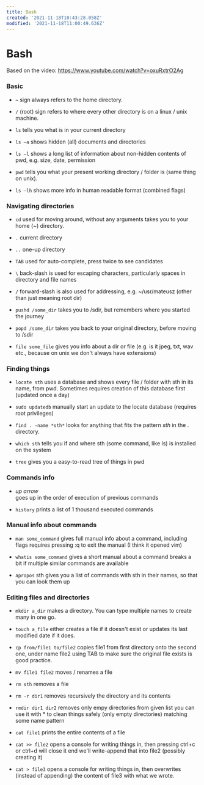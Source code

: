 ```yaml
---
title: Bash
created: '2021-11-18T10:43:28.058Z'
modified: '2021-11-18T11:00:49.636Z'
---
```


# Bash
Based on the video: https://www.youtube.com/watch?v=oxuRxtrO2Ag

### Basic
* `~`
sign always refers to the home directory.				
				
* `/`
(root) sign refers to where every other directory is on a linux / unix machine.	
* `ls`
tells you what is in your current directory							
* `ls –a`
shows hidden (all) documents and directories							
* `ls –l`
shows a long list of information about non-hidden contents of pwd, e.g. size, date, permission							
* `pwd`
tells you what your present working directory / folder is (same thing on unix).							
* `ls –lh`
shows more info in human readable format (combined flags)							


### Navigating directories
- `cd`
used for moving around, without any arguments takes you to your home (~) directory.		

- `.`
current directory							
- `..`
one-up directory							
- `TAB`
used for auto-complete, press twice to see candidates							
- `\`
back-slash is used for escaping characters, particularly spaces in directory and file names							
- `/`
forward-slash is also used for addressing, e.g. ~/usr/mateusz	(other than just meaning root dir)									
- `pushd /some_dir`
takes you to /sdir, but remembers where you started the journey							
- `popd /some_dir`
takes you back to your original directory, before moving to /sdir							
- `file some_file`
gives you info about a dir or file (e.g. is it jpeg, txt, wav etc., because on unix we don't always have extensions)							
								
### Finding things								
* `locate sth`
uses a database and shows every file / folder with sth in its name, from pwd. Sometimes requires creation of this database first (updated once a day)						

* `sudo updatedb`
manually start an update to the locate database (requires root privileges)						
* `find . -name *sth*`
looks for anything that fits the pattern *sth* in the . directory.						
* `which sth`
tells you if and where sth (some command, like ls) is installed on the system							
* `tree` 
gives you a easy-to-read tree of things in pwd							
								
### Commands info						
* _up arrow_	
goes up in the order of execution of previous commands

* `history`	
prints a list of 1 thousand executed commands							
								
### Manual info about commands								
* `man some_command` 
gives full manual info about a command, including flags requires pressing :q to exit the manual (I think it opened vim)

* `whatis some_command`
gives a short manual about a command breaks a bit if multiple similar commands are available							
* `apropos` 
sth	gives you a list of commands with sth in their names, so that you can look them up

### Editing files and directories

* `mkdir a_dir`
makes a directory. You can type multiple names to create many in one go.	

* `touch a_file`
either creates a file if it doesn't exist or updates its last modified date if it does.							
* `cp from/file1 to/file2` 
copies file1 from first directory onto the second one, under name file2 using TAB to make sure the original file exists is good practice.						
* `mv file1 file2`
moves / renames a file							
* `rm sth`
removes a file							
* `rm -r dir1`
removes recursively the directory and its contents							
* `rmdir dir1 dir2`
removes only empy directories from given list	you can use it with * to clean things safely (only empty directories) matching some name pattern							
* `cat file1`
prints the entire contents of a file							
* `cat >> file2` 
opens a console for writing things in, then pressing ctrl+c or ctrl+d will close it end we'll write-append that into file2 (possibly creating it)							
* `cat > file3`
opens a console for writing things in, then overwrites (instead of appending) the content of file3 with what we wrote.							

